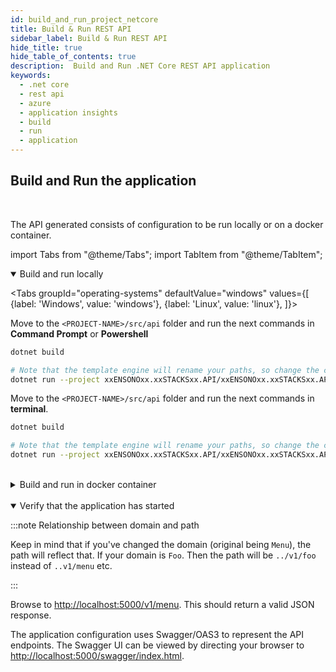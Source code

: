 ```yaml
---
id: build_and_run_project_netcore
title: Build & Run REST API
sidebar_label: Build & Run REST API
hide_title: true
hide_table_of_contents: true
description:  Build and Run .NET Core REST API application
keywords:
  - .net core
  - rest api
  - azure
  - application insights
  - build
  - run
  - application
---
```


## Build and Run the application

<br />

The API generated consists of configuration to be run locally or on a docker container.

import Tabs from "@theme/Tabs";
import TabItem from "@theme/TabItem";

<details open>
<summary>Build and run locally</summary>

<div>

<Tabs
groupId="operating-systems"
defaultValue="windows"
values={[
{label: 'Windows', value: 'windows'},
{label: 'Linux', value: 'linux'},
]}>
<TabItem value="windows">

Move to the `<PROJECT-NAME>/src/api` folder and run the next commands in **Command Prompt** or **Powershell**

```bash
dotnet build
```

```bash
# Note that the template engine will rename your paths, so change the command accordingly
dotnet run --project xxENSONOxx.xxSTACKSxx.API/xxENSONOxx.xxSTACKSxx.API.csproj
```

</TabItem>

<TabItem value="linux">

Move to the `<PROJECT-NAME>/src/api` folder and run the next commands in **terminal**.

```bash
dotnet build
```

```bash
# Note that the template engine will rename your paths, so change the command accordingly
dotnet run --project xxENSONOxx.xxSTACKSxx.API/xxENSONOxx.xxSTACKSxx.API.csproj
```

</TabItem>
</Tabs>

</div>
</details>

<br />

<details>
<summary>Build and run in docker container</summary>

<div>

From the `<PROJECT-NAME>/src/api` folder, build a Docker image using e.g. the command below:

```bash title="Build docker image"
docker build -t dotnet-api .
```

This uses the **Dockerfile** in this folder to generate the Docker image.

After the creation of the Docker image, the Docker container can be run using the command below:

```bash title="Run docker container"
docker run -p 5000:80 --mount type=bind,source=/path/to/PROJECT-NAME/src/api/xxENSONOxx.xxSTACKSxx.API/appsettings.json,target=/app/config/appsettings.json
```

</div>
</details>

<br />

<details open>
<summary>Verify that the application has started</summary>

<div>

:::note Relationship between domain and path

Keep in mind that if you've changed the domain (original being `Menu`), the path will reflect that. If your domain is `Foo`. Then the path will be `../v1/foo` instead of `..v1/menu` etc.

:::

Browse to [http://localhost:5000/v1/menu](http://localhost:5000/v1/menu). This should return a valid JSON response.

The application configuration uses Swagger/OAS3 to represent the API endpoints. The Swagger UI can be viewed by directing your
browser to [http://localhost:5000/swagger/index.html](http://localhost:5000/swagger/index.html).

</div>
</details>

<br />
